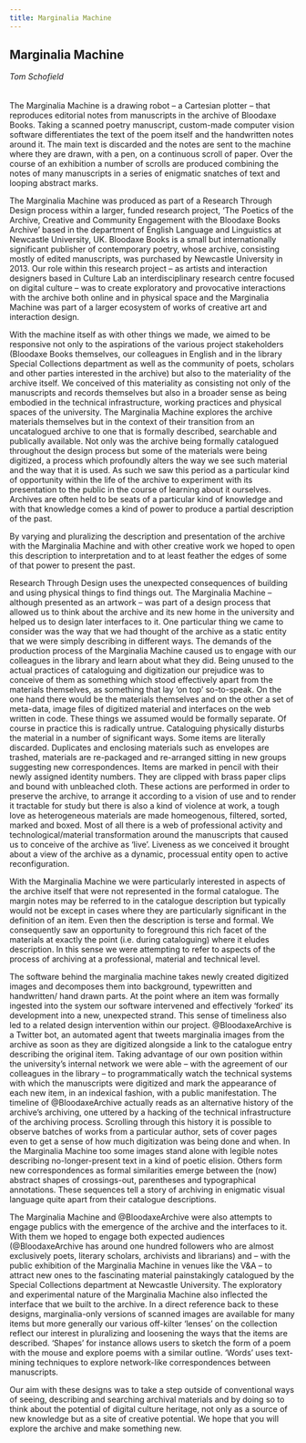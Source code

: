 ```yaml
---
title: Marginalia Machine
---
```


## Marginalia Machine
*Tom Schofield*
<br />
<br />
<br />
The Marginalia Machine is a drawing robot – a Cartesian plotter – that reproduces editorial notes from manuscripts in the archive of Bloodaxe Books. Taking a scanned poetry manuscript, custom-made computer vision software differentiates the text of the poem itself and the handwritten notes around it. The main text is discarded and the notes are sent to the machine where they are drawn, with a pen, on a continuous scroll of paper. Over the course of an exhibition a number of scrolls are produced combining the notes of many manuscripts in a series of enigmatic snatches of text and looping abstract marks.

The Marginalia Machine was produced as part of a Research Through Design process within a larger, funded research project, ‘The Poetics of the Archive, Creative and Community Engagement with the Bloodaxe Books Archive’ based in the department of English Language and Linguistics at Newcastle University, UK. Bloodaxe Books is a small but internationally significant publisher of contemporary poetry, whose archive, consisting mostly of edited manuscripts, was purchased by Newcastle University in 2013. Our role within this research project – as artists and interaction designers based in Culture Lab an interdisciplinary research centre focused on digital culture – was to create exploratory and provocative interactions with the archive both online and in physical space and the Marginalia Machine was part of a larger ecosystem of works of creative art and interaction design.

With the machine itself as with other things we made, we aimed to be responsive not only to the aspirations of the various project stakeholders (Bloodaxe Books themselves, our colleagues in English and in the library Special Collections department as well as the community of poets, scholars and other parties interested in the archive) but also to the materiality of the archive itself. We conceived of this materiality as consisting not only of the manuscripts and records themselves but also in a broader sense as being embodied in the technical infrastructure, working practices and physical spaces of the university. The Marginalia Machine explores the archive materials themselves but in the context of their transition from an uncatalogued archive to one that is formally described, searchable and publically available. Not only was the archive being formally catalogued throughout the design process but some of the materials were being digitized, a process which profoundly alters the way we see such material and the way that it is used.
As such we saw this period as a particular kind of opportunity within the life of the archive to experiment with its presentation to the public in the course of learning about it ourselves. Archives are often held to be seats of a particular kind of knowledge and with that knowledge comes a kind of power to produce a partial description of the past.

By varying and pluralizing the description and presentation of the archive with the Marginalia Machine and with other creative work we hoped to open this description to interpretation and to at least feather the edges of some of that power to present the past.

Research Through Design uses the unexpected consequences of building and using physical things to find things out. The Marginalia Machine – although presented as an artwork – was part of a design process that allowed us to think about the archive and its new home in the university and helped us to design later interfaces to it. One particular thing we came to consider was the way that we had thought of the archive as a static entity that we were simply describing in different ways. The demands of the production process of the Marginalia Machine caused us to engage with our colleagues in the library and learn about what they did. Being unused to the actual practices of cataloguing and digitization our prejudice was to conceive of them as something which stood effectively apart from the materials themselves, as something that lay ‘on top’ so-to-speak. On the one hand there would be the materials themselves and on the other a set of meta-data, image files of digitized material and interfaces on the web written in code. These things we assumed would be formally separate. Of course in practice this is radically untrue. Cataloguing physically disturbs the material in a number of significant ways. Some items are literally discarded. Duplicates and enclosing materials such as envelopes are trashed, materials are re-packaged and re-arranged sitting in new groups suggesting new correspondences. Items are marked in pencil with their newly assigned identity numbers. They are clipped with brass paper clips and bound with unbleached cloth. These actions are performed in order to preserve the archive, to arrange it according to a vision of use and to render it tractable for study but there is also a kind of violence at work, a tough love as heterogeneous materials are made homeogenous, filtered, sorted, marked and boxed. Most of all there is a web of professional activity and technological/material transformation around the manuscripts that caused us to conceive of the archive as ‘live’. Liveness as we conceived it brought about a view of the archive as a dynamic, processual entity open to active reconfiguration.

With the Marginalia Machine we were particularly interested in aspects of the archive itself that were not represented in the formal catalogue. The margin notes may be referred to in the catalogue description but typically would not be except in cases where they are particularly significant in the definition of an item. Even then the description is terse and formal. We consequently saw an opportunity to foreground this rich facet of the materials at exactly the point (i.e. during cataloguing) where it eludes description. In this sense we were attempting to refer to aspects of the process of archiving at a professional, material and technical level.

The software behind the marginalia machine takes newly created digitized images and decomposes them into background, typewritten and handwritten/ hand drawn parts. At the point where an item was formally ingested into the system our software intervened and effectively ‘forked’ its development into a new, unexpected strand. This sense of timeliness also led to a related design intervention within our project. @BloodaxeArchive is a Twitter bot, an automated agent that tweets marginalia images from the archive as soon as they are digitized alongside a link to the catalogue entry describing the original item. Taking advantage of our own position within the university’s internal network we were able – with the agreement of our colleagues in the library – to programmatically watch the technical systems with which the manuscripts were digitized and mark the appearance of each new item, in an indexical fashion, with a public manifestation. The timeline of @BloodaxeArchive actually reads as an alternative history of the archive’s archiving, one uttered by a hacking of the technical infrastructure of the archiving process. Scrolling through this history it is possible to observe batches of works from a particular author, sets of cover pages even to get a sense of how much digitization was being done and when. In the Marginalia Machine too some images stand alone with legible notes describing no-longer-present text in a kind of poetic elision. Others form new correspondences as formal similarities emerge between the (now) abstract shapes of crossings-out, parentheses and typographical annotations. These sequences tell a story of archiving in enigmatic visual language quite apart from their catalogue descriptions.

The Marginalia Machine and @BloodaxeArchive were also attempts to engage publics with the emergence of the archive and the interfaces to it. With them we hoped to engage both expected audiences (@BloodaxeArchive has around one hundred followers who are almost exclusively poets, literary scholars, archivists and librarians) and – with the public exhibition of the Marginalia Machine in venues like the V&A – to attract new ones to the fascinating material painstakingly catalogued by the Special Collections department at Newcastle University. The exploratory and experimental nature of the Marginalia Machine also inflected the interface that we built to the archive.
In a direct reference back to these designs, marginalia-only versions of scanned images are available for many items but more generally our various off-kilter ‘lenses’ on the collection reflect our interest in pluralizing and loosening the ways that the items are described. ‘Shapes’ for instance allows users to sketch the form of a poem with the mouse and explore poems with a similar outline. ‘Words’ uses text-mining techniques to explore network-like correspondences between manuscripts.

Our aim with these designs was to take a step outside of conventional ways of seeing, describing and searching archival materials and by doing so to think about the potential of digital culture heritage, not only as a source of new knowledge but as a site of creative potential. We hope that you will explore the archive and make something new.
